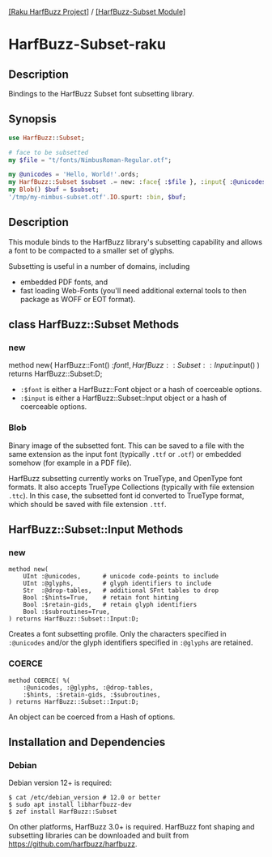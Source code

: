 [[Raku HarfBuzz Project]](https://harfbuzz-raku.github.io)
 / [[HarfBuzz-Subset Module]](https://harfbuzz-raku.github.io/HarfBuzz-Subset-raku)

HarfBuzz-Subset-raku
=============

Description
-----
Bindings to the HarfBuzz Subset font subsetting library.

Synopsis
-----

```raku
use HarfBuzz::Subset;

# face to be subsetted
my $file = "t/fonts/NimbusRoman-Regular.otf";

my @unicodes = 'Hello, World!'.ords;
my HarfBuzz::Subset $subset .= new: :face{ :$file }, :input{ :@unicodes };
my Blob() $buf = $subset;
'/tmp/my-nimbus-subset.otf'.IO.spurt: :bin, $buf;
```

Description
----
This module binds to the HarfBuzz library's subsetting capability and allows a font to be compacted to a smaller set of glyphs.

Subsetting is useful in a number of domains, including

- embedded PDF fonts, and
- fast loading Web-Fonts (you'll need additional external tools to then package as WOFF or EOT format).

class HarfBuzz::Subset Methods
----

### new

   method new(
       HarfBuzz::Font() :$font!,
       HarfBuzz::Subset::Input :$input()
   ) returns HarfBuzz::Subset:D;

- `:$font` is either a HarfBuzz::Font object or a hash of coerceable options.
- `:$input` is either a HarfBuzz::Subset::Input object or a hash of coerceable options.

### Blob

Binary image of the subsetted font. This can be saved to a file with the same extension as the input font (typically `.ttf` or `.otf`) or embedded somehow (for example in a PDF file).

HarfBuzz subsetting currently works on TrueType, and OpenType font formats. It also accepts TrueType Collections (typically with file extension `.ttc`). In this case, the subsetted font id converted to TrueType format, which should be saved with file extension `.ttf`.

HarfBuzz::Subset::Input Methods
---

### new

    method new(
        UInt :@unicodes,      # unicode code-points to include
        UInt :@glyphs,        # glyph identifiers to include
        Str  :@drop-tables,   # additional SFnt tables to drop
        Bool :$hints=True,    # retain font hinting
        Bool :$retain-gids,   # retain glyph identifiers
        Bool :$subroutines=True,
    ) returns HarfBuzz::Subset::Input:D;

Creates a font subsetting profile. Only the characters specified in `:@unicodes` and/or the glyph identifiers specified in `:@glyphs` are retained.

### COERCE

    method COERCE( %(
        :@unicodes, :@glyphs, :@drop-tables,
        :$hints, :$retain-gids, :$subroutines,
    ) returns HarfBuzz::Subset::Input:D;

An object can be coerced from a Hash of options.

Installation and Dependencies
----

### Debian

Debian version 12+ is required:

```
$ cat /etc/debian_version # 12.0 or better
$ sudo apt install libharfbuzz-dev
$ zef install HarfBuzz::Subset
```

On other platforms, HarfBuzz 3.0+ is required. HarfBuzz font shaping and subsetting libraries can be downloaded and built from https://github.com/harfbuzz/harfbuzz.


